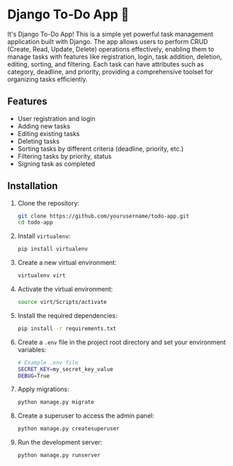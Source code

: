 # Django To-Do App 🌱

It's Django To-Do App! This is a simple yet powerful task management application built with Django. The app allows users to perform CRUD (Create, Read, Update, Delete) operations effectively, enabling them to manage tasks with features like registration, login, task addition, deletion, editing, sorting, and filtering. Each task can have attributes such as category, deadline, and priority, providing a comprehensive toolset for organizing tasks efficiently.

## Features

- User registration and login
- Adding new tasks
- Editing existing tasks
- Deleting tasks
- Sorting tasks by different criteria (deadline, priority, etc.)
- Filtering tasks by priority, status
- Signing task as completed


## Installation

1. Clone the repository:
   
    ```bash
    git clone https://github.com/yourusername/todo-app.git
    cd todo-app
    ```

2. Install `virtualenv`:
    ```bash
    pip install virtualenv
    ```

3. Create a new virtual environment:
    ```bash
    virtualenv virt
    ```

4. Activate the virtual environment:
    ```bash
    source virt/Scripts/activate
    ```

5. Install the required dependencies:
    ```bash
    pip install -r requirements.txt
    ```

6. Create a `.env` file in the project root directory and set your environment variables:
    ```bash
    # Example .env file
    SECRET_KEY=my_secret_key_value
    DEBUG=True
    ```

7. Apply migrations:
    ```bash
    python manage.py migrate
    ```

8. Create a superuser to access the admin panel:
    ```bash
    python manage.py createsuperuser
    ```

9. Run the development server:
    ```bash
    python manage.py runserver
    ```

